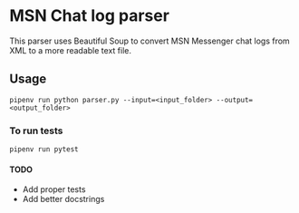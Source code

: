# MSN Chat log parser

This parser uses Beautiful Soup to convert MSN Messenger chat logs from XML to a more readable text file.

## Usage

`pipenv run python parser.py --input=<input_folder> --output=<output_folder>`

### To run tests

`pipenv run pytest`

#### TODO

* Add proper tests
* Add better docstrings